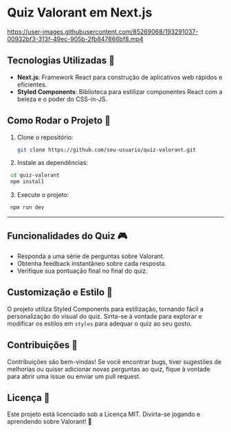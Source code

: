 # Quiz Valorant em Next.js

https://user-images.githubusercontent.com/85269068/193291037-00932bf3-313f-49ec-905b-2fb847866bf8.mp4

## Tecnologias Utilizadas 🚀

- **Next.js**: Framework React para construção de aplicativos web rápidos e eficientes.
- **Styled Components**: Biblioteca para estilizar componentes React com a beleza e o poder do CSS-in-JS.

## Como Rodar o Projeto 🔧

1. Clone o repositório:
   ```bash
   git clone https://github.com/seu-usuario/quiz-valorant.git

2. Instale as dependências:
  ```bash
   cd quiz-valorant
   npm install
```

3. Execute o projeto:
  ```bash
   npm run dev
```
---
## Funcionalidades do Quiz 🎮

- Responda a uma série de perguntas sobre Valorant.
- Obtenha feedback instantâneo sobre cada resposta.
- Verifique sua pontuação final no final do quiz.

## Customização e Estilo 💅

O projeto utiliza Styled Components para estilização, tornando fácil a personalização do visual do quiz. Sinta-se à vontade para explorar e modificar os estilos em `styles` para adequar o quiz ao seu gosto.

## Contribuições 🤝

Contribuições são bem-vindas! Se você encontrar bugs, tiver sugestões de melhorias ou quiser adicionar novas perguntas ao quiz, fique à vontade para abrir uma issue ou enviar um pull request.

## Licença 📜

Este projeto está licenciado sob a Licença MIT. Divirta-se jogando e aprendendo sobre Valorant! 🎉
